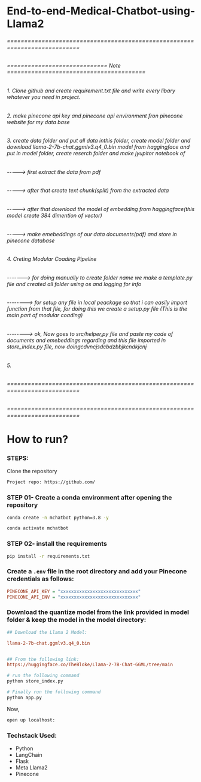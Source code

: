 # End-to-end-Medical-Chatbot-using-Llama2

###### =========================================================================== #####
###### ============================= Note ======================================== #####
###### 1. Clone github and create requirement.txt file and write every libary whatever you need in project.
###### 2. make pinecone api key and pinecone api environment fron pinecone website for my data base
###### 3. create data folder and put all data inthis folder, create model folder and download llama-2-7b-chat.ggmlv3.q4_0.bin model from haggingface and put in model folder, create reserch folder and make jyupitor notebook of 
###### -----> first extract the data from pdf
###### -----> after that create text chunk(split) from the extracted data
###### -----> after that download the model of embedding from haggingface(this model create 384 dimention of vector)
###### -----> make emebeddings of our data documents(pdf) and store in pinecone database
###### 4. Creting Modular Coading Pipeline
###### -------> for doing manually to create folder name we make a template.py file and created all folder using os and logging for info
###### --------> for setup any file in local peackage so that i can easily import function from that file, for doing this we create a setup.py file (This is the main part of modular coading)
###### --------> ok, Now goes to src/helper,py file and paste my code of documents and emebeddings regarding and this file imported in store_index.py file, now doingcdvncjsdcbdzbbjkcndkjcnj
###### 5. 


###### =========================================================================== #####
###### =========================================================================== #####


# How to run?
### STEPS:

Clone the repository

```bash
Project repo: https://github.com/
```

### STEP 01- Create a conda environment after opening the repository

```bash
conda create -n mchatbot python=3.8 -y
```

```bash
conda activate mchatbot
```

### STEP 02- install the requirements
```bash
pip install -r requirements.txt
```


### Create a `.env` file in the root directory and add your Pinecone credentials as follows:

```ini
PINECONE_API_KEY = "xxxxxxxxxxxxxxxxxxxxxxxxxxxxx"
PINECONE_API_ENV = "xxxxxxxxxxxxxxxxxxxxxxxxxxxxx"
```


### Download the quantize model from the link provided in model folder & keep the model in the model directory:

```ini
## Download the Llama 2 Model:

llama-2-7b-chat.ggmlv3.q4_0.bin


## From the following link:
https://huggingface.co/TheBloke/Llama-2-7B-Chat-GGML/tree/main
```

```bash
# run the following command
python store_index.py
```

```bash
# Finally run the following command
python app.py
```

Now,
```bash
open up localhost:
```


### Techstack Used:

- Python
- LangChain
- Flask
- Meta Llama2
- Pinecone


